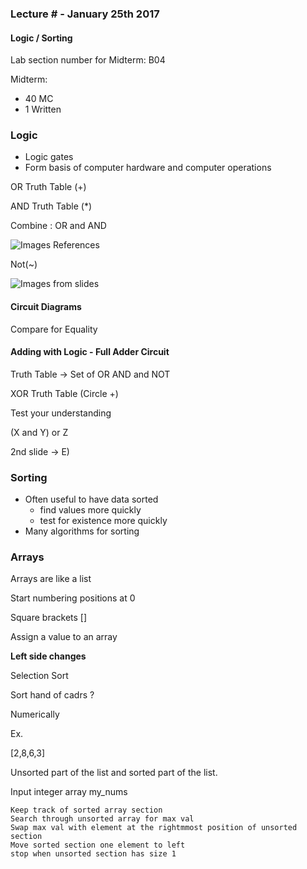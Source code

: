 
### Lecture # - January 25th 2017

#### Logic / Sorting

Lab section number for Midterm: B04

Midterm:

* 40 MC
* 1 Written


### Logic

* Logic gates
* Form basis of computer hardware and computer operations


OR Truth Table (+)

AND Truth Table (*)

Combine : OR and AND


![Images References]()


Not(~)


![Images from slides]()

#### Circuit Diagrams

Compare for Equality

#### Adding with Logic - Full Adder Circuit

Truth Table -> Set of OR AND and NOT

XOR Truth Table (Circle +)

Test your understanding

(X and Y) or Z


2nd slide -> E)


### Sorting

* Often useful to have data sorted 
    * find values more quickly
    * test for existence more quickly
* Many algorithms for sorting

### Arrays

Arrays are like a list

Start numbering positions at 0

Square brackets []

Assign a value to an array

**Left side changes**

Selection Sort

Sort hand of cadrs ?

Numerically


Ex. 

[2,8,6,3]

Unsorted part of the list and sorted part of the list.



Input integer array my_nums

    Keep track of sorted array section 
    Search through unsorted array for max val
    Swap max val with element at the rightmmost position of unsorted section
    Move sorted section one element to left
    stop when unsorted section has size 1